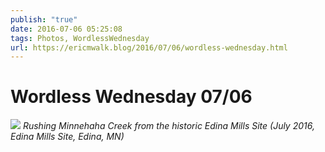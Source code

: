 ```yaml
---
publish: "true"
date: 2016-07-06 05:25:08
tags: Photos, WordlessWednesday
url: https://ericmwalk.blog/2016/07/06/wordless-wednesday.html
---
```


# Wordless Wednesday 07/06

![](https://ericmwalk.blog/uploads/2022/6c4d8a7cab.jpg)
*Rushing Minnehaha Creek from the historic Edina Mills Site (July 2016, Edina Mills Site, Edina, MN)*
